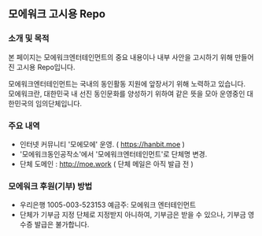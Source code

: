 ## 모에워크 고시용 Repo ##
### 소개 및 목적 ###
본 페이지는 모에워크엔터테인먼트의 중요 내용이나 내부 사안을 고시하기 위해 만들어진 고시용 Repo입니다.

모에워크엔터테인먼트는 국내의 동인활동 지원에 앞장서기 위해 노력하고 있습니다.
<br>
모에워크란, 대한민국 내 선진 동인문화를 양성하기 위하여 같은 뜻을 모아 운영중인 대한민국의 임의단체입니다.

### 주요 내역 ###
 - 인터넷 커뮤니티 '모에모에' 운영. ( https://hanbit.moe )
 - '모에워크동인공작소'에서 '모에워크엔터테인먼트'로 단체명 변경.
 - 단체 도메인 : http://moe.work ( 단체 메일은 아직 발급 전 )
 
### 모에워크 후원(기부) 방법 ###
 - 우리은행 1005-003-523153 예금주: 모에워크 엔터테인먼트
 - 단체가 기부금 지정 단체로 지정받지 아니하여, 기부금은 받을 수 있으나, 기부금 영수증 발급은 불가합니다.
